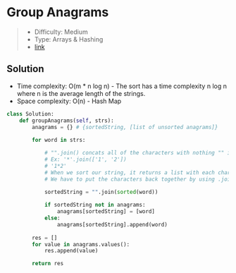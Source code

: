 # Group Anagrams

> - Difficulty: Medium
> - Type: Arrays & Hashing
> - [link](https://leetcode.com/problems/group-anagrams/)

## Solution
- Time complexity: O(m * n log n) - The sort has a time complexity n log n where n is the average length of the strings.
- Space complexity: O(n) - Hash Map

```python
class Solution:
    def groupAnagrams(self, strs):        
        anagrams = {} # {sortedString, [list of unsorted anagrams]}
        
        for word in strs:

            # "".join() concats all of the characters with nothing "" in between them.
            # Ex: '*'.join(['1', '2'])
            # '1*2'
            # When we sort our string, it returns a list with each character.
            # We have to put the characters back together by using .join()

            sortedString = "".join(sorted(word))
            
            if sortedString not in anagrams:
                anagrams[sortedString] = [word]
            else:
                anagrams[sortedString].append(word)
        
        res = []
        for value in anagrams.values():
            res.append(value)

        return res
```